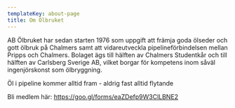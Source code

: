 ```yaml
---
templateKey: about-page
title: Om Ölbruket
---
```

AB Ölbruket har sedan starten 1976 som uppgift att främja goda ölseder och gott ölbruk på Chalmers samt att vidareutveckla pipelineförbindelsen mellan Pripps och Chalmers. Bolaget ägs till hälften av Chalmers Studentkår och till hälften av Carlsberg Sverige AB, vilket borgar för kompetens inom såväl ingenjörskonst som ölbryggning.

Öl i pipeline kommer alltid fram - aldrig fast alltid flytande

Bli medlem här: <https://goo.gl/forms/eaZDefp9W3ClLBNE2>
